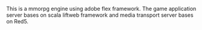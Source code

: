 This is a mmorpg engine using adobe flex framework. The game application server bases on scala liftweb framework and media transport server bases on Red5.